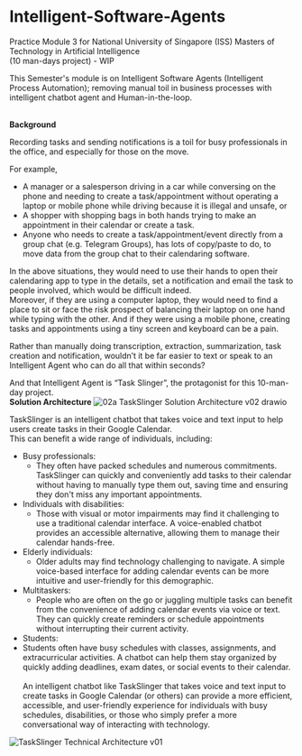# Intelligent-Software-Agents
Practice Module 3 for National University of Singapore (ISS) Masters of Technology in Artificial Intelligence
<br>(10 man-days project) - WIP

This Semester's module is on Intelligent Software Agents (Intelligent Process Automation); removing manual toil in business processes with intelligent chatbot agent and Human-in-the-loop.  <br> <br>

**Background**

Recording tasks and sending notifications is a toil for busy professionals in the office, and especially for those on the move. 

For example, 
* A manager or a salesperson driving in a car while conversing on the phone and needing to create a task/appointment without operating a laptop or mobile phone while driving because it is illegal and unsafe, or <br>
* A shopper with shopping bags in both hands trying to make an appointment in their calendar or create a task. <br>
* Anyone who needs to create a task/appointment/event directly from a group chat (e.g. Telegram Groups), has lots of copy/paste to do, to move data from the group chat to their calendaring software.<br>

In the above situations, they would need to use their hands to open their calendaring app to type in the details, set a notification and email the task to people involved, which would be difficult indeed.  
Moreover, if they are using a computer laptop, they would need to find a place to sit or face the risk prospect of balancing their laptop on one hand while typing with the other. And if they were using a mobile phone, creating tasks and appointments using a tiny screen and keyboard can be a pain.

Rather than manually doing transcription, extraction, summarization, task creation and notification, wouldn’t it be far easier to text or speak to an Intelligent Agent who can do all that within seconds?

And that Intelligent Agent is “Task Slinger”, the protagonist for this 10-man-day project.
 <br>
 **Solution Architecture**
![02a TaskSlinger Solution Architecture v02 drawio](https://github.com/atsui888/Intelligent-Software-Agents/assets/18540586/79c24eff-4235-49f3-ae67-5678e3198823)


TaskSlinger is an intelligent chatbot that takes voice and text input to help users create tasks in their Google Calendar. <br>
This can benefit a wide range of individuals, including: <br>
* Busy professionals:
  * They often have packed schedules and numerous commitments. TaskSlinger can quickly and conveniently add tasks to their calendar without having to manually type them out, saving time and ensuring they don't miss any important appointments. <br>
* Individuals with disabilities:
  * Those with visual or motor impairments may find it challenging to use a traditional calendar interface. A voice-enabled chatbot provides an accessible alternative, allowing them to manage their calendar hands-free. <br>
* Elderly individuals:
  * Older adults may find technology challenging to navigate. A simple voice-based interface for adding calendar events can be more intuitive and user-friendly for this demographic. <br>
* Multitaskers:
  * People who are often on the go or juggling multiple tasks can benefit from the convenience of adding calendar events via voice or text. They can quickly create reminders or schedule appointments without interrupting their current activity. <br>
* Students:
 * Students often have busy schedules with classes, assignments, and extracurricular activities. A chatbot can help them stay organized by quickly adding deadlines, exam dates, or social events to their calendar.<br> <br>
An intelligent chatbot like TaskSlinger that takes voice and text input to create tasks in Google Calendar (or others) can provide a more efficient, accessible, and user-friendly experience for individuals with busy schedules, disabilities, or those who simply prefer a more conversational way of interacting with technology.


![TaskSlinger Technical Architecture v01](https://github.com/atsui888/Intelligent-Software-Agents/assets/18540586/f33eebdf-15c5-4988-b9f3-365cf501e596)


